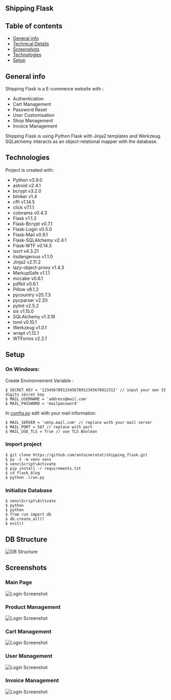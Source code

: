 ## Shipping Flask

## Table of contents

-   [General info](#general-info)
-   [Technical Details](#technical-details)
-   [Screenshots](#screenshots)
-   [Technologies](#technologies)
-   [Setup](#setup)

## General info

Shipping Flask is a E-commerce website with :

-   Authentication
-   Cart Management
-   Password Reset
-   User Customisation
-   Shop Management
-   Invoice Management

Shipping Flask is using Python Flask with Jinja2 templates and Werkzeug. SQLalchemy interacts as an object-relational mapper with the database.

## Technologies

Project is created with:

-   Python v3.9.0
-   astroid v2.4.1
-   bcrypt v3.2.0
-   blinker v1.4
-   cffi v1.14.5
-   click v7.1.1
-   colorama v0.4.3
-   Flask v1.1.2
-   Flask-Bcrypt v0.7.1
-   Flask-Login v0.5.0
-   Flask-Mail v0.9.1
-   Flask-SQLAlchemy v2.4.1
-   Flask-WTF v0.14.3
-   isort v4.3.21
-   itsdangerous v1.1.0
-   Jinja2 v2.11.2
-   lazy-object-proxy v1.4.3
-   MarkupSafe v1.1.1
-   mccabe v0.6.1
-   pdfkit v0.6.1
-   Pillow v8.1.2
-   pycountry v20.7.3
-   pycparser v2.20
-   pylint v2.5.2
-   six v1.15.0
-   SQLAlchemy v1.3.16
-   toml v0.10.1
-   Werkzeug v1.0.1
-   wrapt v1.12.1
-   WTForms v2.2.1

## Setup

### On Windows:

Create Environnement Variable :

```
$ SECRET_KEY = '12345678912345678912345678912312' // input your own 32 digits secret key
$ MAIL_USERNAME = 'address@mail.com'
$ MAIL_PASSWORD = 'mailpassword'
```

In [config.py](./flask_blog/config.py) edit with your mail information

```
$ MAIL_SERVER = 'smtp.mail.com' // replace with your mail server
$ MAIL_PORT = 587 // replace with port
$ MAIL_USE_TLS = True // use TLS Boolean
```

### Import project

```
$ git clone https://github.com/antoineratat/shipping_flask.git
$ py -3 -m venv venv
$ venv\Script\Activate
$ pip install -r requirements.txt
$ cd flask_blog
$ python .\run.py
```

### Initialize Database

```
$ venv\Script\Activate
$ python
$ python
$ from run import db
$ db.create_all()
$ exit()
```

## DB Structure

![DB Structure](https://github.com/antoineratat/shipping_flask/blob/master/tracking_db.png?raw=true)

## Screenshots

### Main Page

![Login Screenshot](https://github.com/antoineratat/shipping_flask/blob/master/screenshots/1.PNG?raw=true)

### Product Management

![Login Screenshot](https://github.com/antoineratat/shipping_flask/blob/master/screenshots/2.PNG?raw=true)

### Cart Management

![Login Screenshot](https://github.com/antoineratat/shipping_flask/blob/master/screenshots/7.PNG?raw=true)

### User Management

![Login Screenshot](https://github.com/antoineratat/shipping_flask/blob/master/screenshots/8.PNG?raw=true)

### Invoice Management

![Login Screenshot](https://github.com/antoineratat/shipping_flask/blob/master/screenshots/9.PNG?raw=true)
